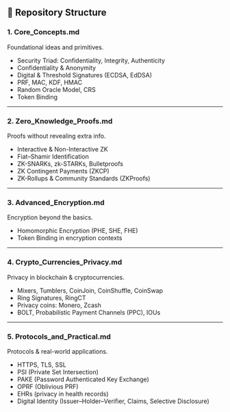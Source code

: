 ## 📂 Repository Structure  

### 1. Core_Concepts.md  
Foundational ideas and primitives.  
- Security Triad: Confidentiality, Integrity, Authenticity  
- Confidentiality & Anonymity  
- Digital & Threshold Signatures (ECDSA, EdDSA)  
- PRF, MAC, KDF, HMAC  
- Random Oracle Model, CRS  
- Token Binding  

---

### 2. Zero_Knowledge_Proofs.md  
Proofs without revealing extra info.  
- Interactive & Non-Interactive ZK  
- Fiat–Shamir Identification  
- ZK-SNARKs, zk-STARKs, Bulletproofs  
- ZK Contingent Payments (ZKCP)  
- ZK-Rollups & Community Standards (ZKProofs)  

---

### 3. Advanced_Encryption.md  
Encryption beyond the basics.  
- Homomorphic Encryption (PHE, SHE, FHE)  
- Token Binding in encryption contexts  

---

### 4. Crypto_Currencies_Privacy.md  
Privacy in blockchain & cryptocurrencies.  
- Mixers, Tumblers, CoinJoin, CoinShuffle, CoinSwap  
- Ring Signatures, RingCT  
- Privacy coins: Monero, Zcash  
- BOLT, Probabilistic Payment Channels (PPC), IOUs  

---

### 5. Protocols_and_Practical.md  
Protocols & real-world applications.  
- HTTPS, TLS, SSL  
- PSI (Private Set Intersection)  
- PAKE (Password Authenticated Key Exchange)  
- OPRF (Oblivious PRF)  
- EHRs (privacy in health records)  
- Digital Identity (Issuer–Holder–Verifier, Claims, Selective Disclosure)
